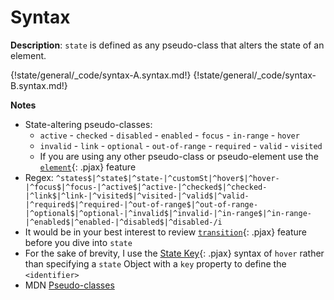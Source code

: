 # Syntax

__Description__: `state` is defined as any pseudo-class that alters the state of an element.

{!state/general/_code/syntax-A.syntax.md!}
{!state/general/_code/syntax-B.syntax.md!}

__Notes__

+ State-altering pseudo-classes:
    + `active`  <span data-nbsp="3"></span> -  <span data-nbsp="3"></span> `checked`  <span data-nbsp="3"></span> -  <span data-nbsp="3"></span> `disabled`  <span data-nbsp="3"></span> -  <span data-nbsp="3"></span> `enabled`  <span data-nbsp="3"></span> -  <span data-nbsp="3"></span> `focus`  <span data-nbsp="3"></span> -  <span data-nbsp="3"></span> `in-range`  <span data-nbsp="3"></span> -  <span data-nbsp="3"></span> `hover`
    + `invalid`  <span data-nbsp="3"></span> -  <span data-nbsp="3"></span> `link`  <span data-nbsp="3"></span> -  <span data-nbsp="3"></span> `optional`  <span data-nbsp="3"></span> -  <span data-nbsp="3"></span> `out-of-range`  <span data-nbsp="3"></span> -  <span data-nbsp="3"></span> `required`  <span data-nbsp="3"></span> -  <span data-nbsp="3"></span> `valid`  <span data-nbsp="3"></span> -  <span data-nbsp="3"></span> `visited`
    * If you are using any other pseudo-class or pseudo-element use the [`element`](./../element/general.md){: .pjax} feature
+ Regex: `^states$|^state$|^state-|^customSt|^hover$|^hover-|^focus$|^focus-|^active$|^active-|^checked$|^checked-|^link$|^link-|^visited$|^visited-|^valid$|^valid-|^required$|^required-|^out-of-range$|^out-of-range-|^optional$|^optional-|^invalid$|^invalid-|^in-range$|^in-range-|^enabled$|^enabled-|^disabled$|^disabled-/i`
+ It would be in your best interest to review [`transition`](./../transition/general.md){: .pjax} feature before you dive into `state`
+ For the sake of brevity, I use the [State Key](./../state/key.md#state-key){: .pjax} syntax of `hover` rather than specifying a `state` Object with a `key` property to define the `<identifier>`
+ <span class="mdn-tag">MDN</span> [Pseudo-classes](https://developer.mozilla.org/en-US/docs/Web/CSS/Pseudo-classes)

<div class="cf"></div>
<div class="end"></div>

